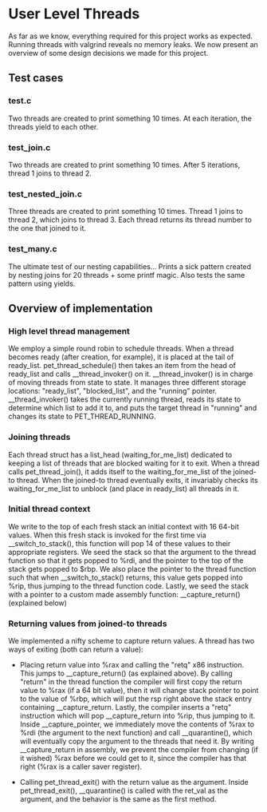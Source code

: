 # User Level Threads
As far as we know, everything required for this project works as expected. 
Running threads with valgrind reveals no memory leaks. We now present an 
overview of some design decisions we made for this project. 

## Test cases
### test.c
Two threads are created to print something 10 times. At each iteration, the threads yield to each other. 

### test\_join.c 
Two threads are created to print something 10 times. After 5 iterations, thread 1 joins to thread 2. 

### test\_nested\_join.c
Three threads are created to print something 10 times. Thread 1 joins to thread 2, which joins to thread 3. 
Each thread returns its thread number to the one that joined to it. 

### test\_many.c
The ultimate test of our nesting capabilities... Prints a sick pattern created by nesting joins for 20 threads + some printf magic. 
Also tests the same pattern using yields. 

## Overview of implementation

### High level thread management
We employ a simple round robin to schedule threads. When a thread becomes ready (after creation, for example), it is placed at the
tail of ready\_list. pet\_thread\_schedule() then takes an item from the head of ready\_list and calls \_\_thread\_invoker() on it. 
\_\_thread\_invoker() is in charge of moving threads from state to state. It manages three different storage locations: "ready\_list",
"blocked\_list", and the "running" pointer. \_\_thread\_invoker() takes the currently running thread, reads its state to determine which list
to add it to, and puts the target thread in "running" and changes its state to PET\_THREAD\_RUNNING. 

### Joining threads
Each thread struct has a list\_head (waiting\_for\_me\_list) dedicated to keeping a list of threads that are blocked waiting for it to exit. 
When a thread calls pet\_thread\_join(), it adds itself to the waiting\_for\_me\_list of the joined-to thread. When the joined-to thread 
eventually exits, it invariably checks its waiting\_for\_me\_list to unblock (and place in ready\_list) all threads in it. 

### Initial thread context
We write to the top of each fresh stack an initial context with 16 64-bit values. When this fresh stack is invoked for the first time via 
\_\_switch\_to\_stack(), this function will pop 14 of these values to their appropriate registers. We seed the stack so that the argument to the 
thread function so that it gets popped to %rdi, and the pointer to the top of the stack gets popped to $rbp. We also place the pointer to the 
thread function such that when \_\_switch\_to\_stack() returns, this value gets popped into %rip, thus jumping to the thread function code. Lastly, we
seed the stack with a pointer to a custom made assembly function: \_\_capture\_return() (explained below)

### Returning values from joined-to threads
We implemented a nifty scheme to capture return values. A thread has two ways of exiting (both can return a value):
 
 - Placing return value into %rax and calling the "retq" x86 instruction. This jumps to \_\_capture\_return() (as explained above). By calling "return" in the thread function the compiler will first copy the return value to %rax (if a 64 bit value), then it will change stack pointer to point to the value of %rbp, which will put the rsp right above the stack entry containing \_\_capture\_return. Lastly, the compiler inserts a "retq" instruction which will pop \_\_capture\_return into %rip, thus jumping to it. Inside \_\_capture\_pointer, we immediately move the contents of %rax to %rdi (the argument to the next function) and call \_\_quarantine(), which will eventually copy the argument 
to the threads that need it. By writing \_\_capture\_return in assembly, we prevent the compiler from changing (if it wished) %rax before we could get 
to it, since the compiler has that right (%rax is a caller saver register). 

 - Calling pet\_thread\_exit() with the return value as the argument. Inside pet\_thread\_exit(), \_\_quarantine() is called with the ret\_val as the argument, and 
the behavior is the same as the first method. 

